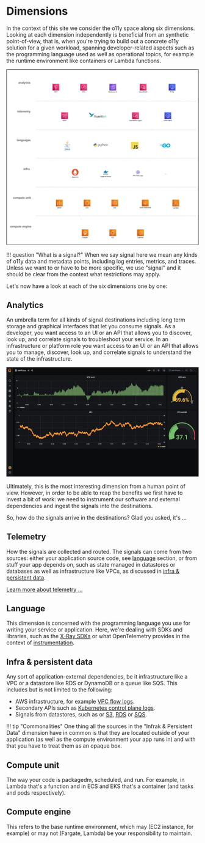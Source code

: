 # Dimensions

In the context of this site we consider the o11y space along six dimensions.
Looking at each dimension independently is beneficial from an synthetic
point-of-view, that is, when you're trying to build out a concrete o11y solution
for a given workload, spanning developer-related aspects such as the programming
language used as well as operational topics, for example the runtime environment
like containers or Lambda functions.

![o11y space](images/o11y-space.png)


!!! question "What is a signal?"
    When we say signal here we mean any kinds of o11y data and metadata points,
    including log entries, metrics, and traces. Unless we want to or have to be
    more specific, we use "signal" and it should be clear from the context what
    restrictions may apply.

Let's now have a look at each of the six dimensions one by one:

## Analytics

An umbrella term for all kinds of signal destinations including long term
storage and graphical interfaces that let you consume signals. As a developer,
you want access to an UI or an API that allows you to discover, look up, and
correlate signals to troubleshoot your service. In an infrastructure or platform
role you want access to an UI or an API that allows you to manage, discover,
look up, and correlate signals to understand the state of the infrastructure.

![Grafana screen shot](images/grafana.png)

Ultimately, this is the most interesting dimension from a human point of view.
However, in order to be able to reap the benefits we first have to invest a bit
of work: we need to instrument our software and external dependencies and ingest
the signals into the destinations.

So, how do the signals arrive in the destinations? Glad you asked, it's …

## Telemetry

How the signals are collected and routed. The signals can come from two sources:
either your application source code, see [language](#language) section, or
from stuff your app depends on, such as state managed in datastores or databases
as well as infrastructure like VPCs, as discussed
in [infra & persistent data](#infra-persistent-data).

[Learn more about telemetry …](../telemetry)

## Language

This dimension is concerned with the programming language you use for writing
your service or application. Here, we're dealing with SDKs and libraries, such 
as the [X-Ray SDKs][xraysdks] or what OpenTelemetry provides in the context
of [instrumentation][otelinst].

## Infra & persistent data

Any sort of application-external dependencies, be it infrastructure like 
a VPC or a datastore like RDS or DynamoDB or a queue like SQS. This includes
but is not limited to the following:

- AWS infrastructure, for example [VPC flow logs][vpcfl].
- Secondary APIs such as [Kubernetes control plane logs][kubecpl].
- Signals from datastores, such as or [S3][s3mon], [RDS][rdsmon] or [SQS][sqstrace].

!!! tip "Commonalities"
    One thing all the sources in the "Infrak & Persistent Data" dimension have
    in common is that they are located outside of your application (as well
    as the compute environment your app runs in) and with that you have to treat
    them as an opaque box.

## Compute unit

The way your code is packagedm, scheduled, and run. For example, in Lambda that's a
function and in ECS and EKS that's a container (and tasks and pods
respectively).

## Compute engine

This refers to the base runtime environment, which may (EC2 instance, for
example) or may not (Fargate, Lambda) be your responsibility to maintain.


[aes]: https://aws.amazon.com/elasticsearch-service/ "Amazon Elasticsearch Service"
[adot]: https://aws-otel.github.io/ "AWS Distro for OpenTelemetry"
[amg]: https://aws.amazon.com/grafana/ "Amazon Managed Service for Grafana"
[amp]: https://aws.amazon.com/prometheus/ "Amazon Managed Service for Prometheus"
[batch]: https://aws.amazon.com/batch/ "AWS Batch"
[beans]: https://aws.amazon.com/elasticbeanstalk/ "AWS Elastic Beanstalk"
[cw]: https://aws.amazon.com/cloudwatch/ "Amazon CloudWatch"
[dimensions]: ../dimensions
[ec2]: https://aws.amazon.com/ec2/ "Amazon EC2"
[ecs]: https://aws.amazon.com/ecs/ "Amazon Elastic Container Service"
[eks]: https://aws.amazon.com/eks/ "Amazon Elastic Kubernetes Service"
[fargate]: https://aws.amazon.com/fargate/ "AWS Fargate"
[fluentbit]: https://fluentbit.io/ "Fluent Bit"
[jaeger]: https://www.jaegertracing.io/ "Jaeger"
[kafka]: https://kafka.apache.org/ "Apache Kafka"
[kubecpl]: https://docs.aws.amazon.com/eks/latest/userguide/control-plane-logs.html "Amazon EKS control plane logging"
[lambda]: https://aws.amazon.com/lambda/ "AWS Lambda"
[lightsail]: https://aws.amazon.com/lightsail/ "Amazon Lightsail"
[otel]: https://opentelemetry.io/ "OpenTelemetry"
[otelinst]: https://opentelemetry.io/docs/concepts/instrumenting/
[promex]: https://prometheus.io/docs/instrumenting/exporters/ "Prometheus exporters and integrations"
[rdsmon]: https://docs.aws.amazon.com/AmazonRDS/latest/UserGuide/Overview.LoggingAndMonitoring.html "Logging and monitoring in Amazon RDS"
[s3]: https://aws.amazon.com/s3/ "Amazon S3"
[s3mon]: https://docs.aws.amazon.com/AmazonS3/latest/userguide/s3-incident-response.html "Logging and monitoring in Amazon S3"
[sqstrace]: https://docs.aws.amazon.com/xray/latest/devguide/xray-services-sqs.html "Amazon SQS and AWS X-Ray"
[vpcfl]: https://docs.aws.amazon.com/vpc/latest/userguide/flow-logs.html "VPC Flow Logs"
[xray]: https://aws.amazon.com/xray/ "AWS X-Ray"
[xraysdks]: https://docs.aws.amazon.com/xray/index.html

